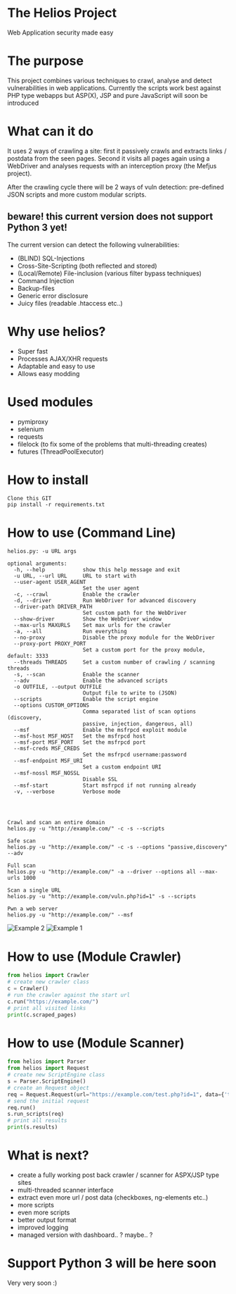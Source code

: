 # The Helios Project
Web Application security made easy

# The purpose
This project combines various techniques to crawl, analyse and detect vulnerabilities in web applications. 
Currently the scripts work best against PHP type webapps but ASP(X), JSP and pure JavaScript will soon be introduced

# What can it do
It uses 2 ways of crawling a site: first it passively crawls and extracts links / postdata from the seen pages. 
Second it visits all pages again using a WebDriver and analyses requests with an interception proxy (the Mefjus project).

After the crawling cycle there will be 2 ways of vuln detection:
pre-defined JSON scripts and more custom modular scripts.

## beware! this current version does not support Python 3 yet!

The current version can detect the following vulnerabilities:
- (BLIND) SQL-Injections
- Cross-Site-Scripting (both reflected and stored)
- (Local/Remote) File-inclusion (various filter bypass techniques)
- Command Injection
- Backup-files
- Generic error disclosure
- Juicy files (readable .htaccess etc..)

# Why use helios?
- Super fast
- Processes AJAX/XHR requests
- Adaptable and easy to use
- Allows easy modding

# Used modules
- pymiproxy
- selenium
- requests
- filelock (to fix some of the problems that multi-threading creates)
- futures (ThreadPoolExecutor)

# How to install
```
Clone this GIT
pip install -r requirements.txt
```

# How to use (Command Line)
```
helios.py: -u URL args

optional arguments:
  -h, --help            show this help message and exit
  -u URL, --url URL     URL to start with
  --user-agent USER_AGENT
                        Set the user agent
  -c, --crawl           Enable the crawler
  -d, --driver          Run WebDriver for advanced discovery
  --driver-path DRIVER_PATH
                        Set custom path for the WebDriver
  --show-driver         Show the WebDriver window
  --max-urls MAXURLS    Set max urls for the crawler
  -a, --all             Run everything
  --no-proxy            Disable the proxy module for the WebDriver
  --proxy-port PROXY_PORT
                        Set a custom port for the proxy module, default: 3333
  --threads THREADS     Set a custom number of crawling / scanning threads
  -s, --scan            Enable the scanner
  --adv                 Enable the advanced scripts
  -o OUTFILE, --output OUTFILE
                        Output file to write to (JSON)
  --scripts             Enable the script engine
  --options CUSTOM_OPTIONS
                        Comma separated list of scan options (discovery,
                        passive, injection, dangerous, all)
  --msf                 Enable the msfrpcd exploit module
  --msf-host MSF_HOST   Set the msfrpcd host
  --msf-port MSF_PORT   Set the msfrpcd port
  --msf-creds MSF_CREDS
                        Set the msfrpcd username:password
  --msf-endpoint MSF_URI
                        Set a custom endpoint URI
  --msf-nossl MSF_NOSSL
                        Disable SSL
  --msf-start           Start msfrpcd if not running already
  -v, --verbose         Verbose mode




Crawl and scan an entire domain
helios.py -u "http://example.com/" -c -s --scripts

Safe scan
helios.py -u "http://example.com/" -c -s --options "passive,discovery" --adv

Full scan
helios.py -u "http://example.com/" -a --driver --options all --max-urls 1000

Scan a single URL
helios.py -u "http://example.com/vuln.php?id=1" -s --scripts

Pwn a web server
helios.py -u "http://example.com/" --msf
```

![Example 2](images/Example2.PNG?raw=true "Example 2")
![Example 1](images/Example1.PNG?raw=true "Example 1")

# How to use (Module Crawler)
```python
from helios import Crawler
# create new crawler class
c = Crawler()
# run the crawler against the start url
c.run("https://example.com/")
# print all visited links
print(c.scraped_pages)
```

# How to use (Module Scanner)
```python
from helios import Parser
from helios import Request
# create new ScriptEngine class
s = Parser.ScriptEngine()
# create an Request object
req = Request.Request(url="https://example.com/test.php?id=1", data={'test': 'value'})
# send the initial request
req.run()
s.run_scripts(req)
# print all results
print(s.results)
```

# What is next?
- create a fully working post back crawler / scanner for ASPX/JSP type sites
- multi-threaded scanner interface
- extract even more url / post data (checkboxes, ng-elements etc..)
- more scripts
- even more scripts
- better output format
- improved logging
- managed version with dashboard.. ? maybe.. ?

# Support Python 3 will be here soon
Very very soon :)